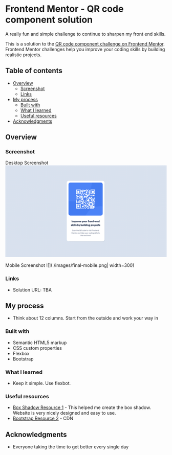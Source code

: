 # Frontend Mentor - QR code component solution

A really fun and simple challenge to continue to sharpen my front end skills. 

This is a solution to the [QR code component challenge on Frontend Mentor](https://www.frontendmentor.io/challenges/qr-code-component-iux_sIO_H). Frontend Mentor challenges help you improve your coding skills by building realistic projects. 

## Table of contents

- [Overview](#overview)
  - [Screenshot](#screenshot)
  - [Links](#links)
- [My process](#my-process)
  - [Built with](#built-with)
  - [What I learned](#what-i-learned)
  - [Useful resources](#useful-resources)
- [Acknowledgments](#acknowledgments)

## Overview

### Screenshot
Desktop Screenshot
![](./images/final-desktop.png)

Mobile Screenshot
![](./images/final-mobile.png| width=300)


### Links

- Solution URL: TBA

## My process
- Think about 12 columns. Start from the outside and work your way in 

### Built with

- Semantic HTML5 markup
- CSS custom properties
- Flexbox
- Bootstrap

### What I learned
- Keep it simple. Use flexbot. 

### Useful resources

- [Box Shadow Resource 1](https://box-shadow.dev/) - This helped me create the box shadow. Website is very nicely designed and easy to use.
- [Bootstrap Resource 2](https://getbootstrap.com/docs/3.4/getting-started/) - CDN 

## Acknowledgments
- Everyone taking the time to get better every single day
